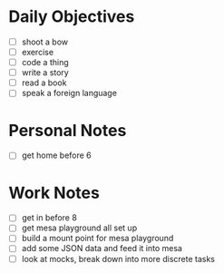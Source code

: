 # Daily Objectives
- [ ] shoot a bow
- [ ] exercise
- [ ] code a thing
- [ ] write a story
- [ ] read a book
- [ ] speak a foreign language
# Personal Notes
- [ ] get home before 6
# Work Notes
- [ ] get in before 8
- [ ] get mesa playground all set up
- [ ] build a mount point for mesa playground
- [ ] add some JSON data and feed it into mesa
- [ ] look at mocks, break down into more discrete tasks
